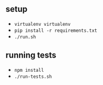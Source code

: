 
## setup
- `virtualenv virtualenv`
- `pip install -r requirements.txt`
- `./run.sh`

## running tests
- `npm install`
- `./run-tests.sh`
